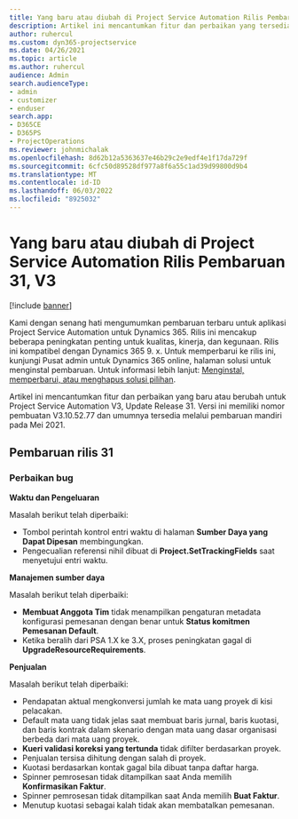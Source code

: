 ```yaml
---
title: Yang baru atau diubah di Project Service Automation Rilis Pembaruan 31, V3
description: Artikel ini mencantumkan fitur dan perbaikan yang tersedia di Project Service Automation Update Release 31, V3.
author: ruhercul
ms.custom: dyn365-projectservice
ms.date: 04/26/2021
ms.topic: article
ms.author: ruhercul
audience: Admin
search.audienceType:
- admin
- customizer
- enduser
search.app:
- D365CE
- D365PS
- ProjectOperations
ms.reviewer: johnmichalak
ms.openlocfilehash: 8d62b12a5363637e46b29c2e9edf4e1f17da729f
ms.sourcegitcommit: 6cfc50d89528df977a8f6a55c1ad39d99800d9b4
ms.translationtype: MT
ms.contentlocale: id-ID
ms.lasthandoff: 06/03/2022
ms.locfileid: "8925032"
---
```

# <a name="whats-new-or-changed-in-project-service-automation-update-release-31-v3"></a>Yang baru atau diubah di Project Service Automation Rilis Pembaruan 31, V3

[!include [banner](../includes/psa-now-project-operations.md)]

Kami dengan senang hati mengumumkan pembaruan terbaru untuk aplikasi Project Service Automation untuk Dynamics 365. Rilis ini mencakup beberapa peningkatan penting untuk kualitas, kinerja, dan kegunaan. Rilis ini kompatibel dengan Dynamics 365 9. x. Untuk memperbarui ke rilis ini, kunjungi Pusat admin untuk Dynamics 365 online, halaman solusi untuk menginstal pembaruan. Untuk informasi lebih lanjut: [Menginstal, memperbarui, atau menghapus solusi pilihan](/power-platform/admin/install-remove-preferred-solution).

Artikel ini mencantumkan fitur dan perbaikan yang baru atau berubah untuk Project Service Automation V3, Update Release 31. Versi ini memiliki nomor pembuatan V3.10.52.77 dan umumnya tersedia melalui pembaruan mandiri pada Mei 2021.

## <a name="update-release-31"></a>Pembaruan rilis 31

### <a name="bug-fixes"></a>Perbaikan bug

**Waktu dan Pengeluaran**

Masalah berikut telah diperbaiki:

- Tombol perintah kontrol entri waktu di halaman **Sumber Daya yang Dapat Dipesan** membingungkan.
- Pengecualian referensi nihil dibuat di **Project.SetTrackingFields** saat menyetujui entri waktu.

**Manajemen sumber daya**

Masalah berikut telah diperbaiki:

- **Membuat Anggota Tim** tidak menampilkan pengaturan metadata konfigurasi pemesanan dengan benar untuk **Status komitmen Pemesanan Default**.
- Ketika beralih dari PSA 1.X ke 3.X, proses peningkatan gagal di **UpgradeResourceRequirements**.


**Penjualan**

Masalah berikut telah diperbaiki:

- Pendapatan aktual mengkonversi jumlah ke mata uang proyek di kisi pelacakan.
- Default mata uang tidak jelas saat membuat baris jurnal, baris kuotasi, dan baris kontrak dalam skenario dengan mata uang dasar organisasi berbeda dari mata uang proyek.
- **Kueri validasi koreksi yang tertunda** tidak difilter berdasarkan proyek.
- Penjualan tersisa dihitung dengan salah di proyek.
- Kuotasi berdasarkan kontak gagal bila dibuat tanpa daftar harga.
- Spinner pemrosesan tidak ditampilkan saat Anda memilih **Konfirmasikan Faktur**.
- Spinner pemrosesan tidak ditampilkan saat Anda memilih **Buat Faktur**.
- Menutup kuotasi sebagai kalah tidak akan membatalkan pemesanan.







